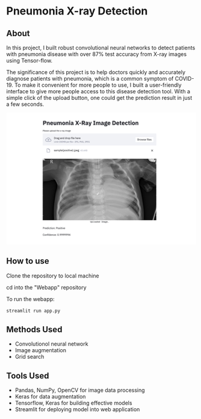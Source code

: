 # Pneumonia X-ray Detection

## About
In this project, I built robust convolutional neural networks to detect patients with pneumonia disease with over 87% test accuracy from X-ray images using Tensor-flow.

The significance of this project is to help doctors quickly and accurately diagnose patients with pneumonia, which is a common symptom of COVID-19. To make it convenient for more people to use, I built a user-friendly interface to give more people access to this disease detection tool. With a simple click of the upload button, one could get the prediction result in just a few seconds.

![Webapp](https://github.com/leonz12345/Pneumonia_Xray_Detection/blob/main/Static/webapp_inferface.jpg)

## How to use

Clone the repository to local machine <br>

cd into the "Webapp" repository <br>

To run the webapp:
```python
streamlit run app.py
```

## Methods Used
- Convolutionol neural network
- Image augmentation
- Grid search

## Tools Used
- Pandas, NumPy, OpenCV for image data processing
- Keras for data augmentation
- Tensorflow, Keras for building effective models
- Streamlit for deploying model into web application
